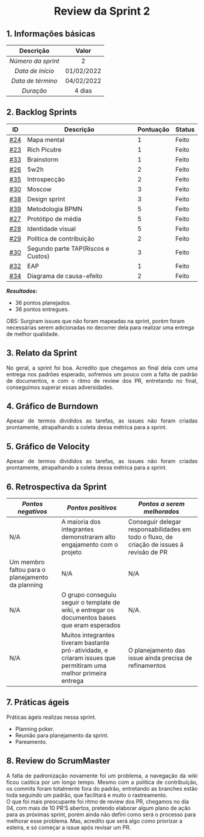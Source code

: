 # <center> Review da Sprint 2

## 1. Informações básicas

| Descrição | Valor |
|:--:|:--:|
|*Número da sprint*|2|
|*Data de início*|01/02/2022|
|*Data de término*|04/02/2022| 
|*Duração*|4 dias|



## 2. Backlog Sprints

|ID | Descrição | Pontuação| Status |
|---|--------------------|--------------|------------- |
| [#24](https://github.com/UnBArqDsw2021-2/2021.2_G2_lava-jato/issues/24)    |  Mapa mental  | 1 | Feito |
| [#23](https://github.com/UnBArqDsw2021-2/2021.2_G2_lava-jato/issues/23)     |  Rich Picutre  | 1 | Feito |
| [#33](https://github.com/UnBArqDsw2021-2/2021.2_G2_lava-jato/issues/33)    |  Brainstorm  | 1 | Feito |
| [#26](https://github.com/UnBArqDsw2021-2/2021.2_G2_lava-jato/issues/26)    |  5w2h | 2 | Feito |
| [#35](https://github.com/UnBArqDsw2021-2/2021.2_G2_lava-jato/issues/35)    |  Introspecção | 2 |  Feito |
| [#30](https://github.com/UnBArqDsw2021-2/2021.2_G2_lava-jato/issues/30)     |  Moscow | 3 | Feito |
| [#38](https://github.com/UnBArqDsw2021-2/2021.2_G2_lava-jato/issues/38)    |  Design sprint |  3 | Feito |
| [#39](https://github.com/UnBArqDsw2021-2/2021.2_G2_lava-jato/issues/39)  |  Metodologia BPMN | 5 | Feito |
| [#27](https://github.com/UnBArqDsw2021-2/2021.2_G2_lava-jato/issues/27)  |  Protótipo de média | 5 | Feito |
| [#28](https://github.com/UnBArqDsw2021-2/2021.2_G2_lava-jato/issues/28) |  Identidade visual | 5 | Feito |
| [#29](https://github.com/UnBArqDsw2021-2/2021.2_G2_lava-jato/issues/29)  |  Politica de contribuição | 2 | Feito |
| [#30](https://github.com/UnBArqDsw2021-2/2021.2_G2_lava-jato/issues)  |  Segundo parte TAP(Riscos e Custos) | 3 | Feito |
| [#32](https://github.com/UnBArqDsw2021-2/2021.2_G2_lava-jato/issues/32)  |  EAP | 1  | Feito |
| [#34](https://github.com/UnBArqDsw2021-2/2021.2_G2_lava-jato/issues/34)  |  Diagrama de causa-efeito |2  | Feito | 

***Resultados:***
* 36 pontos planejados.
* 36 pontos entregues.

OBS: Surgiram issues que não foram mapeadas na sprint, porém foram necessárias serem adicionadas no decorrer dela para realizar uma entrega de melhor qualidade.


## 3. Relato da Sprint 
    
<div style="text-align: justify"> 
  No geral, a sprint foi boa. Acredito que chegamos ao final dela com uma entrega nos padrões esperado, sofremos um pouco com a falta de padrão de documentos, e com o ritmo de review dos PR, entretando no final, conseguimos superar essas adversidades.
</div>

## 4. Gráfico de Burndown
<div style="text-align: justify">
  Apesar de termos divididos as tarefas, as issues não foram criadas prontamente, atrapalhando a coleta dessa métrica para a sprint.
</div>  

## 5. Gráfico de Velocity
<div style="text-align: justify">
  Apesar de termos divididos as tarefas, as issues não foram criadas prontamente, atrapalhando a coleta dessa métrica para a sprint.
</div>  

## 6. Retrospectiva da Sprint
|***Pontos negativos*** | ***Pontos positivos*** | ***Pontos a serem melhorados***| 
|--------------|----------------|--------------|
| N/A | A maioria dos integrantes demonstraram alto engajamento com o projeto | Conseguir delegar responsabilidades em todo o fluxo, de criação de issues á revisão de PR 
| Um membro faltou para o planejamento da planning | N/A |  N/A
| N/A | O grupo conseguiu seguir o template de wiki, e entregar os documentos bases que eram esperados |N/A.|
| N/A | Muitos integrantes tiveram bastante pró-atividade, e criaram issues que permitiram uma melhor primeira entrega |   O planejamento das issue ainda precisa de refinamentos




## 7. Práticas ágeis
<div style="text-align: justify">
  Práticas ágeis realizas nessa sprint.  

  - Planning poker.  
  - Reunião para planejamento da sprint.
  - Pareamento.

</div>

## 8. Review do ScrumMaster
<div style="text-align: justify">
  A falta de padronização novamente foi um problema, a navegação da wiki ficou caótica por um longo tempo. Mesmo com a política de contribuição, os commits foram totalmente fora do padrão, entretando as branches estão toda seguindo um padrão, que facilitará e muito o rastreamento.
</div>
<div sytles="text-align: justify">
  O que foi mais preocupante foi ritmo de review dos PR, chegamos no dia 04, com mais de 10 PR'S abertos, pretendo elaborar algum plano de ação para as próximas sprint, porém ainda não defini como será o processo para melhorar esse problema. Mas, acredito que será algo como priorizar a esteira, e só começar a issue após revisar um PR.
</div>